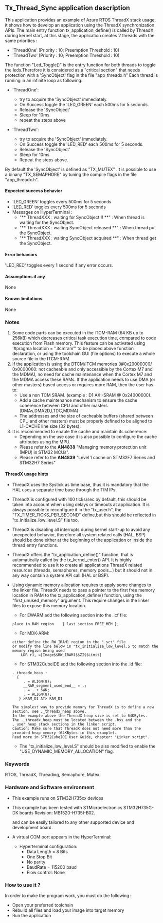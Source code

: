 ## <b>Tx_Thread_Sync application description</b>

This application provides an example of Azure RTOS ThreadX stack usage, it shows how to develop an application using the ThreadX synchronization APIs.
The main entry function tx_application_define() is called by ThreadX during kernel start, at this stage, the application creates 2 threads with the same priorities :

  - 'ThreadOne' (Priority : 10; Preemption Threshold : 10)
  - 'ThreadTwo' (Priority : 10; Preemption Threshold : 10)

The function "Led_Toggle()" is the entry function for both threads to toggle the leds.Therefore it is considered as a "critical section" that needs protection with a 'SyncObject' flag in the file "app_threadx.h"
Each thread is running in an infinite loop as following:

- 'ThreadOne':
  + try to acquire the 'SyncObject' immediately.
  + On Success toggle the 'LED_GREEN' each 500ms for 5 seconds.
  + Release the 'SyncObject'
  + Sleep for 10ms.
  + repeat the steps above

- 'ThreadTwo':
  + try to acquire the 'SyncObject' immediately.
  + On Success toggle the 'LED_RED' each 500ms for 5 seconds.
  + Release the 'SyncObject'
  + Sleep for 10ms.
  + Repeat the steps above.

By default the 'SyncObject' is defined as  "TX_MUTEX" .It is possible to use a binany "TX_SEMAPHORE" by tuning
the compile flags in the file "app_threadx.h".

#### <b>Expected success behavior</b>

  - 'LED_GREEN' toggles every 500ms for 5 seconds
  - 'LED_RED' toggles every 500ms for 5 seconds
  - Messages on HyperTerminal :
     + "** ThreadXXX : waiting for SyncObject !! **" : When thread is waiting for the SyncObject.
     + "** ThreadXXX : waiting SyncObject released **" : When thread put the SyncObject.
     + "** ThreadXXX : waiting SyncObject acquired **" : When thread get the SyncObject.

#### <b>Error behaviors</b>

'LED_RED' toggles every 1 second if any error occurs.

#### <b>Assumptions if any</b>
None

#### <b>Known limitations</b>
None

### <b>Notes</b>

 1. Some code parts can be executed in the ITCM-RAM (64 KB up to 256kB) which decreases critical task execution time, compared to code execution from Flash memory. This feature can be activated using '#pragma location = ".itcmram"' to be placed above function declaration, or using the toolchain GUI (file options) to execute a whole source file in the ITCM-RAM.
 2.  If the application is using the DTCM/ITCM memories (@0x20000000/ 0x0000000: not cacheable and only accessible by the Cortex M7 and the MDMA), no need for cache maintenance when the Cortex M7 and the MDMA access these RAMs. If the application needs to use DMA (or other masters) based access or requires more RAM, then the user has to:
      - Use a non TCM SRAM. (example : D1 AXI-SRAM @ 0x24000000).
      - Add a cache maintenance mechanism to ensure the cache coherence between CPU and other masters (DMAs,DMA2D,LTDC,MDMA).
      - The addresses and the size of cacheable buffers (shared between CPU and other masters) must be properly defined to be aligned to L1-CACHE line size (32 bytes).
 3.  It is recommended to enable the cache and maintain its coherence:
      - Depending on the use case it is also possible to configure the cache attributes using the MPU.
      - Please refer to the **AN4838** "Managing memory protection unit (MPU) in STM32 MCUs".
      - Please refer to the **AN4839** "Level 1 cache on STM32F7 Series and STM32H7 Series"

#### <b>ThreadX usage hints</b>

 - ThreadX uses the Systick as time base, thus it is mandatory that the HAL uses a separate time base through the TIM IPs.
 - ThreadX is configured with 100 ticks/sec by default, this should be taken into account when using delays or timeouts at application. It is always possible to reconfigure it in the "tx_user.h", the "TX_TIMER_TICKS_PER_SECOND" define,but this should be reflected in "tx_initialize_low_level.S" file too.
 - ThreadX is disabling all interrupts during kernel start-up to avoid any unexpected behavior, therefore all system related calls (HAL, BSP) should be done either at the beginning of the application or inside the thread entry functions.
 - ThreadX offers the "tx_application_define()" function, that is automatically called by the tx_kernel_enter() API.
   It is highly recommended to use it to create all applications ThreadX related resources (threads, semaphores, memory pools...)  but it should not in any way contain a system API call (HAL or BSP).
 - Using dynamic memory allocation requires to apply some changes to the linker file.
   ThreadX needs to pass a pointer to the first free memory location in RAM to the tx_application_define() function,
   using the "first_unused_memory" argument.
   This require changes in the linker files to expose this memory location.
    + For EWARM add the following section into the .icf file:
     ```
     place in RAM_region    { last section FREE_MEM };
     ```
    + For MDK-ARM:
    ```
    either define the RW_IRAM1 region in the ".sct" file
    or modify the line below in "tx_initialize_low_level.S to match the memory region being used
        LDR r1, =|Image$$RW_IRAM1$$ZI$$Limit|
    ```
    + For STM32CubeIDE add the following section into the .ld file:
    ```
    ._threadx_heap :
      {
         . = ALIGN(8);
         __RAM_segment_used_end__ = .;
         . = . + 64K;
         . = ALIGN(8);
       } >RAM_D1 AT> RAM_D1
    ```

       The simplest way to provide memory for ThreadX is to define a new section, see ._threadx_heap above.
       In the example above the ThreadX heap size is set to 64KBytes.
       The ._threadx_heap must be located between the .bss and the ._user_heap_stack sections in the linker script.
       Caution: Make sure that ThreadX does not need more than the provided heap memory (64KBytes in this example).
       Read more in STM32CubeIDE User Guide, chapter: "Linker script".

    + The "tx_initialize_low_level.S" should be also modified to enable the "USE_DYNAMIC_MEMORY_ALLOCATION" flag.


### <b>Keywords</b>

RTOS, ThreadX, Threading, Semaphore, Mutex


### <b>Hardware and Software environment</b>

  - This example runs on STM32H735xx devices
  - This example has been tested with STMicroelectronics STM32H735G-DK boards Revision: MB1520-H735I-B02.

    and can be easily tailored to any other supported device and development board.
  - A virtual COM port appears in the HyperTerminal:
      - Hyperterminal configuration:
        + Data Length = 8 Bits
        + One Stop Bit
        + No parity
        + BaudRate = 115200 baud
        + Flow control: None

### <b>How to use it ?</b>

In order to make the program work, you must do the following :

 - Open your preferred toolchain
 - Rebuild all files and load your image into target memory
 - Run the application